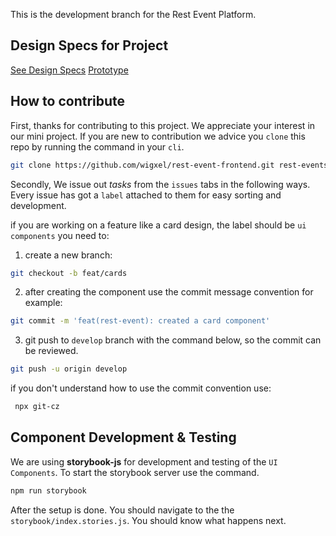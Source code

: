 This is the development branch for the Rest Event Platform.

## Design Specs for Project
[See Design Specs](https://xd.adobe.com/spec/aa269db1-f4a5-41e5-4872-a1d41ea658ce-dc17 "Adobe XD Link")
[Prototype](https://xd.adobe.com/view/e48145aa-9c4e-43a6-50c8-9d475979da62-92b0/)

## How to contribute

First, thanks for contributing to this project. We appreciate your interest in our mini project. 
If you are new to contribution we advice you `clone` this repo by running the command in your `cli`.

```bash
git clone https://github.com/wigxel/rest-event-frontend.git rest-events-frontend
``` 

Secondly, We issue out _tasks_ from the `issues` tabs in the following ways. Every issue has got a `label` attached to them for easy sorting and development.

if you are working on a feature like a card design, the label should be `ui components` you need to: 

1. create a new branch: 
```bash
git checkout -b feat/cards
```

2. after creating the component use the commit message convention for example: 
```bash
git commit -m 'feat(rest-event): created a card component'
```

3. git push to `develop` branch with the command below, so the commit can be reviewed. 

```bash
git push -u origin develop
```

if you don't understand how to use the commit convention use:

```bash
 npx git-cz
```


## Component Development & Testing
We are using **storybook-js** for development and testing of the `UI Components`. To start the storybook server use the command.
```bash
npm run storybook
```
After the setup is done. You should navigate to the the `storybook/index.stories.js`. You should know what happens next.
